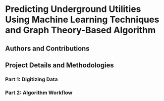 # Predicting Underground Utilities Using Machine Learning Techniques and Graph Theory-Based Algorithm 

## Authors and Contributions 

## Project Details and Methodologies 

### Part 1: Digitizing Data 

### Part 2: Algorithm Workflow 





